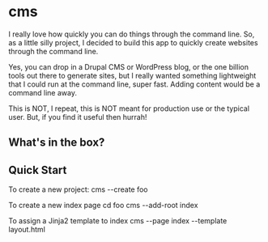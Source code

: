 cms
===============
I really love how quickly you can do things through the command line.  So, as a little silly project, I decided
to build this app to quickly create websites through the command line.  

Yes, you can drop in a Drupal CMS or WordPress blog, or the one billion tools out there to generate sites, but
I really wanted something lightweight that I could run at the command line, super fast.  Adding content would
be a command line away. 

This is NOT, I repeat, this is NOT meant for production use or the typical user.  But, if you find it useful
then hurrah!

What's in the box?
---------------------


Quick Start
---------------------
To create a new project:
cms --create foo

To create a new index page
cd foo
cms --add-root index

To assign a Jinja2 template to index
cms --page index --template layout.html

